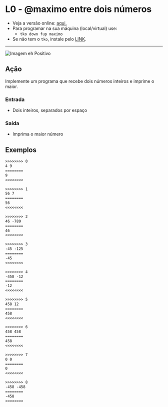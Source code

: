 # L0 - @maximo entre dois números

- Veja a versão online: [aqui.](https://github.com/qxcodefup/arcade/blob/master/base/maximo/Readme.md)
- Para programar na sua máquina (local/virtual) use:
  - `tko down fup maximo`
- Se não tem o `tko`, instale pelo [LINK](https://github.com/senapk/tko#tko).

---

![Imagem eh Positivo](https://raw.githubusercontent.com/qxcodefup/arcade/master/base/maximo/cover.jpg)

## Ação

Implemente um programa que recebe dois números inteiros e imprime o maior.

### Entrada

- Dois inteiros, separados por espaço

### Saída

- Imprima o maior número

## Exemplos

```txt
>>>>>>>> 0
4 9
========
9
<<<<<<<<

>>>>>>>> 1
56 7
========
56
<<<<<<<<

>>>>>>>> 2
46 -789
========
46
<<<<<<<<

>>>>>>>> 3
-45 -125
========
-45
<<<<<<<<

>>>>>>>> 4
-458 -12
========
-12
<<<<<<<<

>>>>>>>> 5
458 12
========
458
<<<<<<<<

>>>>>>>> 6
458 458
========
458
<<<<<<<<

>>>>>>>> 7
0 0
========
0
<<<<<<<<

>>>>>>>> 8
-458 -458
========
-458
<<<<<<<<
```
